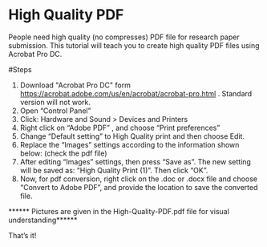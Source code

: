 # High Quality PDF
People need high quality (no compresses) PDF file for research paper submission. This tutorial will teach you to create high quality PDF files using Acrobat Pro DC.

#Steps
1. Download "Acrobat Pro DC" form https://acrobat.adobe.com/us/en/acrobat/acrobat-pro.html . Standard version will not work.
2. Open “Control Panel” 
3. Click: Hardware and Sound > Devices and Printers 
4. Right click on “Adobe PDF” , and choose “Print preferences” 
5. Change “Default setting” to High Quality print and then choose Edit. 
6. Replace the “Images” settings according to the information shown below: (check the pdf file)
7. After editing “Images” settings, then press “Save as”. The new setting will be saved as: “High Quality Print (1)”. Then click “OK”. 
8. Now, for pdf conversion, right click on the .doc or .docx file and choose “Convert to Adobe PDF”, and provide the location to save the converted file. 

****** Pictures are given in the High-Quality-PDF.pdf file for visual understanding******


That’s it!
